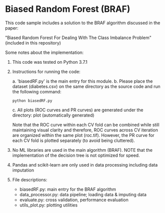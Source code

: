 Biased Random Forest (BRAF)
===========================

This code sample includes a solution to the BRAF algorithm discussed in the paper: 

"Biased Random Forest For Dealing With The Class Imbalance Problem" (included in this repository)

Some notes about the implementation:

1. This code was tested on Python 3.7.1
2. Instructions for running the code:

   a. 'biasedRF.py' is the main entry for this module.
   b. Please place the dataset (diabetes.csv) on the same directory as the source code and run the following command: 

       python biasedRF.py
     
   c. All plots (ROC curves and PR curves) are generated under the directory: plot (automatically generated)
     
   Note that the ROC curve within each CV fold can be combined while
   still maintaining visual clarity and therefore, ROC curves across CV iteration are
   organized within the same plot (roc.tif). However, the PR curve for each
   CV fold is plotted separately (to avoid being cluttered).
   
3. No ML libraries are used in the main algorithm (BRAF). 
   NOTE that the implementation of the decision tree is not optimized for speed. 

4. Pandas and scikit-learn are only used in data processing including data imputation

5. File descriptions:
   - biasedRF.py: main entry for the BRAF algorithm
   - data_processor.py: data pipeline; loading data & imputing data
   - evaluate.py: cross validation, performance evaluation
   - utils_plot.py: plotting utilities